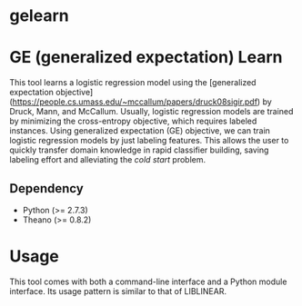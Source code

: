 # gelearn

GE (generalized expectation) Learn
==================================

This tool learns a logistic regression model using the [generalized expectation objective] (https://people.cs.umass.edu/~mccallum/papers/druck08sigir.pdf) by Druck, Mann, and McCallum. Usually, logistic regression models are trained by minimizing the cross-entropy objective, which requires labeled instances. Using generalized expectation (GE) objective, we can train logistic regression models by just labeling features. This allows the user to quickly transfer domain knowledge in rapid classifier building, saving labeling effort and alleviating the _cold start_ problem.





Dependency
----------
* Python (>= 2.7.3)
* Theano (>= 0.8.2)

Usage
=====
This tool comes with both a command-line interface and a Python module interface. Its usage pattern is similar to that of LIBLINEAR. 
